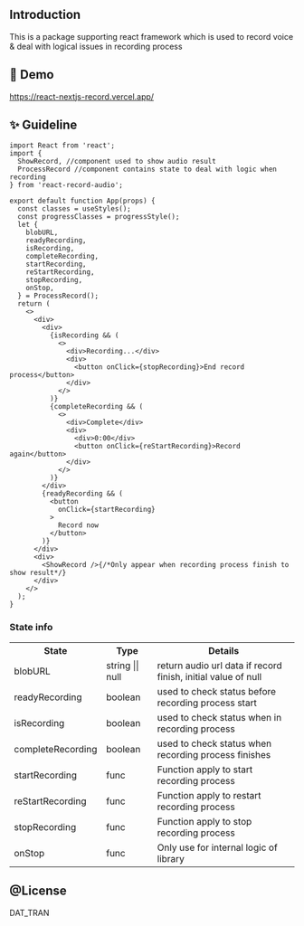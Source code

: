 ## Introduction
This is a package supporting react framework which is used to record voice & deal with logical issues in recording process


## 🚀 Demo
  https://react-nextjs-record.vercel.app/

## ✨ Guideline

```tsx
import React from 'react';
import { 
  ShowRecord, //component used to show audio result
  ProcessRecord //component contains state to deal with logic when recording
} from 'react-record-audio';

export default function App(props) {
  const classes = useStyles();
  const progressClasses = progressStyle();
  let {
    blobURL,
    readyRecording,
    isRecording,
    completeRecording,
    startRecording,
    reStartRecording,
    stopRecording,
    onStop,
  } = ProcessRecord();
  return (
    <>
      <div>
        <div>
          {isRecording && (
            <>
              <div>Recording...</div>
              <div>
                <button onClick={stopRecording}>End record process</button>
              </div>
            </>
          )}
          {completeRecording && (
            <>
              <div>Complete</div>
              <div>
                <div>0:00</div>
                <button onClick={reStartRecording}>Record again</button>
              </div>
            </>
          )}
        </div>
        {readyRecording && (
          <button
            onClick={startRecording}
          >
            Record now
          </button>
        )}
      </div>
      <div>
        <ShowRecord />{/*Only appear when recording process finish to show result*/}
      </div>
    </>
  );
}
```

### State info
<table>
  <tr>
    <th>State</th>
    <th>Type</th>
    <th>Details</th>
  </tr>
  <tr>
    <td>blobURL</td>
    <td>string || null</td>
    <td>return audio url data if record finish, initial value of null</td>
  </tr>
  <tr>
    <td>readyRecording</td>
    <td>boolean</td>
    <td>used to check status before recording process start</td>
  </tr>
  <tr>
    <td>isRecording</td>
    <td>boolean</td>
    <td>used to check status when in recording process</td>
  </tr>
  <tr>
    <td>completeRecording</td>
    <td>boolean</td>
    <td>used to check status when recording process finishes</td>
  </tr>
  <tr>
    <td>startRecording</td>
    <td>func</td>
    <td>Function apply to start recording process</td>
  </tr>
  <tr>
    <td>reStartRecording</td>
    <td>func</td>
    <td>Function apply to restart recording process</td>
  </tr>
  <tr>
    <td>stopRecording</td>
    <td>func</td>
    <td>Function apply to stop recording process</td>
  </tr>
  <tr>
    <td>onStop</td>
    <td>func</td>
    <td>Only use for internal logic of library</td>
  </tr>
</table>

## @License
DAT_TRAN

